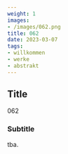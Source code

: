 ```yaml
---
weight: 1
images:
- /images/062.png
title: 062
date: 2023-03-07
tags:
- willkommen
- werke
- abstrakt
---
```


## Title
062

### Subtitle
tba.